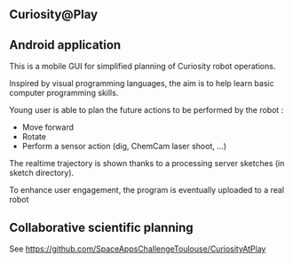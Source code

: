 Curiosity@Play
--------------

Android application
-------------------

This is a mobile GUI for simplified planning of Curiosity robot operations.
 
Inspired by visual programming languages, the aim is to help learn basic computer programming skills.

Young user is able to plan the future actions to be performed by the robot :
  - Move forward
  - Rotate
  - Perform a sensor action (dig, ChemCam laser shoot, ...)
    
The realtime trajectory is shown thanks to a processing server sketches (in sketch directory).

To enhance user engagement, the program is eventually uploaded to a real robot

Collaborative scientific planning 
---------------------------------

See https://github.com/SpaceAppsChallengeToulouse/CuriosityAtPlay


